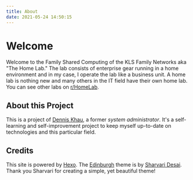 ```yaml
---
title: About
date: 2021-05-24 14:50:15
---
```

# Welcome
Welcome to the Family Shared Computing of the KLS Family Networks aka "The Home Lab." The lab consists of enterprise gear running in a home environment and in my case, I operate the lab like a business unit. A home lab is nothing new and many others in the IT field have their own home lab. You can see other labs on [r/HomeLab](https://www.reddit.com/r/homelab/new).

## About this Project
This is a project of [Dennis Khau](https://dennisdoes.net), a former <em>system administrator</em>. It's a self-learning and self-improvement project to keep myself up-to-date on technologies and this particular field.

## Credits
This site is powered by [Hexo](https://hexo.io/). The [Edinburgh](https://github.com/sharvaridesai/hexo-theme-edinburgh) theme is by [Sharvari Desai](http://www.sharvaridesai.com/). Thank you Sharvari for creating a simple, yet beautiful theme!